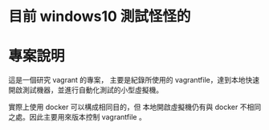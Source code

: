 # 目前 windows10 測試怪怪的 #

# 專案說明

這是一個研究 vagrant 的專案，
主要是紀錄所使用的 vagrantfile，達到本地快速開啟測試機器，並進行自動化測試的小型虛擬機。

實際上使用 docker 可以構成相同目的，但 本地開啟虛擬機仍有與 docker 不相同之處。因此主要用來版本控制 vagrantfile 。

